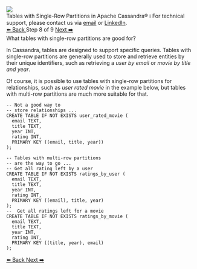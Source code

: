 <!-- TOP -->
<div class="top">
  <img class="scenario-academy-logo" src="https://datastax-academy.github.io/katapod-shared-assets/images/ds-academy-2023.svg" />
  <div class="scenario-title-section">
    <span class="scenario-title">Tables with Single-Row Partitions in Apache Cassandra®</span>
    <span class="scenario-subtitle">ℹ️ For technical support, please contact us via <a href="mailto:aleksandr.volochnev@datastax.com">email</a> or <a href="https://dtsx.io/aleks">LinkedIn</a>.</span>
  </div>
</div>

<!-- NAVIGATION -->
<div id="navigation-top" class="navigation-top">
 <a href='command:katapod.loadPage?[{"step":"step7-cassandra"}]'
   class="btn btn-dark navigation-top-left">⬅️ Back
 </a>
<span class="step-count"> Step 8 of 9</span>
 <a href='command:katapod.loadPage?[{"step":"step9-cassandra"}]'
    class="btn btn-dark navigation-top-right">Next ➡️
  </a>
</div>

<!-- CONTENT -->

<div class="step-title">What tables with single-row partitions are good for?</div>

In Cassandra, tables are designed to support specific queries. Tables with 
single-row partitions are generally used to store and retrieve entities 
by their unique identifiers, such as retrieving a *user by email* or *movie by title and year*.

Of course, it is possible to use tables with 
single-row partitions for relationships, such as *user rated movie* in the example below, but tables 
with multi-row partitions are much more suitable for that. 
 
```
-- Not a good way to 
-- store relationships ... 
CREATE TABLE IF NOT EXISTS user_rated_movie (
  email TEXT,
  title TEXT,
  year INT,
  rating INT,
  PRIMARY KEY ((email, title, year))
);

-- Tables with multi-row partitions 
-- are the way to go ...
-- Get all rating left by a user
CREATE TABLE IF NOT EXISTS ratings_by_user (
  email TEXT,
  title TEXT,
  year INT,
  rating INT,
  PRIMARY KEY ((email), title, year)
);
--  Get all ratings left for a movie
CREATE TABLE IF NOT EXISTS ratings_by_movie (
  email TEXT,
  title TEXT,
  year INT,
  rating INT,
  PRIMARY KEY ((title, year), email)
);
```

<!-- NAVIGATION -->
<div id="navigation-bottom" class="navigation-bottom">
 <a href='command:katapod.loadPage?[{"step":"step7-cassandra"}]'
   class="btn btn-dark navigation-bottom-left">⬅️ Back
 </a>
 <a href='command:katapod.loadPage?[{"step":"step9-cassandra"}]'
    class="btn btn-dark navigation-bottom-right">Next ➡️
  </a>
</div>

